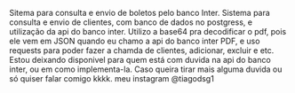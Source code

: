 Sitema para consulta e envio de boletos pelo banco Inter.
Sistema para consulta e envio de clientes, com banco de dados no postgress, e utilização da api do banco inter. Utilizo a base64 pra decodificar o pdf, pois ele vem em JSON quando eu chamo a api do banco inter PDF, e uso requests para poder fazer a chamda de clientes, adicionar, excluir e etc.
Estou deixando disponivel para quem está com duvida na api do banco inter, ou em como implementa-la.
Caso queira tirar mais alguma duvida ou só quiser falar comigo kkkk. meu instagram @tiagodsg1

